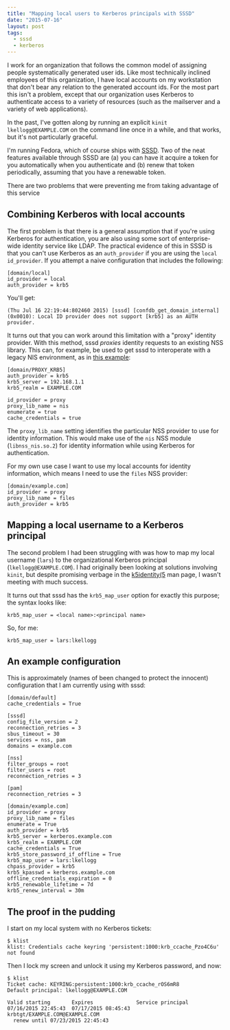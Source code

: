 ```yaml
---
title: "Mapping local users to Kerberos principals with SSSD"
date: "2015-07-16"
layout: post
tags:
  - sssd
  - kerberos
---
```


I work for an organization that follows the common model of assigning
people systematically generated user ids.  Like most technically
inclined employees of this organization, I have local accounts on my
workstation that don't bear any relation to the generated account ids.
For the most part this isn't a problem, except that our organization
uses Kerberos to authenticate access to a variety of resources (such
as the mailserver and a variety of web applications).

In the past, I've gotten along by running an explicit `kinit
lkellogg@EXAMPLE.COM` on the command line once in a while, and that
works, but it's not particularly graceful.

I'm running Fedora, which of course ships with [SSSD][].  Two of the
neat features available through SSSD are (a) you can have it acquire a
token for you automatically when you authenticate and (b) renew that
token periodically, assuming that you have a renewable token.

There are two problems that were preventing me from taking advantage
of this service

[sssd]: https://fedorahosted.org/sssd/

## Combining Kerberos with local accounts

The first problem is that there is a general assumption that if you're
using Kerberos for authentication, you are also using some sort of
enterprise-wide identity service like LDAP.  The practical evidence of
this in SSSD is that you can't use Kerberos as an `auth_provider` if
you are using the `local` `id_provider`.  If you attempt a naive
configuration that includes the following:

    [domain/local]
    id_provider = local
    auth_provider = krb5

You'll get:

    (Thu Jul 16 22:19:44:802460 2015) [sssd] [confdb_get_domain_internal]
    (0x0010): Local ID provider does not support [krb5] as an AUTH provider.

It turns out that you can work around this limitation with a "proxy"
identity provider.  With this method, sssd *proxies* identity requests
to an existing NSS library.  This can, for example, be used to get
sssd to interoperate with a legacy NIS environment, as in [this
example][]:

[this example]: http://docs.fedoraproject.org/en-US/Fedora/15/html/Deployment_Guide/sect-SSSD_User_Guide-Domain_Configuration_Options-Configuring_a_Proxy_Domain.html#sect-SSSD-proxy-krb5

    [domain/PROXY_KRB5]
    auth_provider = krb5
    krb5_server = 192.168.1.1
    krb5_realm = EXAMPLE.COM

    id_provider = proxy
    proxy_lib_name = nis
    enumerate = true
    cache_credentials = true

The `proxy_lib_name` setting identifies the particular NSS provider to
use for identity information.  This would make use of the `nis` NSS
module (`libnss_nis.so.2`) for identity information while using
Kerberos for authentication.

For my own use case I want to use my local accounts for identity
information, which means I need to use the `files` NSS provider:

    [domain/example.com]
    id_provider = proxy
    proxy_lib_name = files
    auth_provider = krb5

## Mapping a local username to a Kerberos principal

The second problem I had been struggling with was how to map my local
username (`lars`) to the organizational Kerberos principal
(`lkellogg@EXAMPLE.COM`).  I had originally been looking at solutions
involving `kinit`, but despite promising verbage in the
[k5identity(5][k5id] man page, I wasn't meeting with much success.

[k5id]: http://web.mit.edu/kerberos/krb5-1.12/doc/user/user_config/k5identity.html

It turns out that sssd has the `krb5_map_user` option for exactly this
purpose; the syntax looks like:

    krb5_map_user = <local name>:<principal name>

So, for me:

    krb5_map_user = lars:lkellogg

## An example configuration

This is approximately (names of been changed to protect the innocent)
configuration that I am currently using with sssd:

    [domain/default]
    cache_credentials = True

    [sssd]
    config_file_version = 2
    reconnection_retries = 3
    sbus_timeout = 30
    services = nss, pam
    domains = example.com

    [nss]
    filter_groups = root
    filter_users = root
    reconnection_retries = 3

    [pam]
    reconnection_retries = 3

    [domain/example.com]
    id_provider = proxy
    proxy_lib_name = files
    enumerate = True
    auth_provider = krb5
    krb5_server = kerberos.example.com
    krb5_realm = EXAMPLE.COM
    cache_credentials = True
    krb5_store_password_if_offline = True
    krb5_map_user = lars:lkellogg
    chpass_provider = krb5
    krb5_kpasswd = kerberos.example.com
    offline_credentials_expiration = 0
    krb5_renewable_lifetime = 7d
    krb5_renew_interval = 30m

## The proof in the pudding

I start on my local system with no Kerberos tickets:

    $ klist
    klist: Credentials cache keyring 'persistent:1000:krb_ccache_Pzo4C6u' not found

Then I lock my screen and unlock it using my Kerberos password, and
now:

    $ klist
    Ticket cache: KEYRING:persistent:1000:krb_ccache_rOS6mR8
    Default principal: lkellogg@EXAMPLE.COM

    Valid starting       Expires              Service principal
    07/16/2015 22:45:43  07/17/2015 08:45:43  krbtgt/EXAMPLE.COM@EXAMPLE.COM
      renew until 07/23/2015 22:45:43

